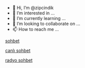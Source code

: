 - 👋 Hi, I’m @zipcindik
- 👀 I’m interested in ...
- 🌱 I’m currently learning ...
- 💞️ I’m looking to collaborate on ...
- 📫 How to reach me ...

<!---
zipcindik/zipcindik is a ✨ special ✨ repository because its `README.md` (this file) appears on your GitHub profile.
You can click the Preview link to take a look at your changes.
--->
<a href="https://www.tatlisohbet.org" rel="nofollow">sohbet</a>

 <a href="https://www.sohbetkeyfim.net" rel="nofollow">canlı sohbet</a>

 <a href="https://www.tatlifm.net" rel="nofollow">radyo sohbet</a>
